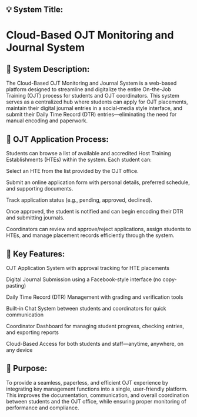 ## 💡 System Title:
# Cloud-Based OJT Monitoring and Journal System

## 📘 System Description:
The Cloud-Based OJT Monitoring and Journal System is a web-based platform designed to streamline and digitalize the entire On-the-Job Training (OJT) process for students and OJT coordinators. This system serves as a centralized hub where students can apply for OJT placements, maintain their digital journal entries in a social-media style interface, and submit their Daily Time Record (DTR) entries—eliminating the need for manual encoding and paperwork.

## 🏢 OJT Application Process:
Students can browse a list of available and accredited Host Training Establishments (HTEs) within the system. Each student can:

Select an HTE from the list provided by the OJT office.

Submit an online application form with personal details, preferred schedule, and supporting documents.

Track application status (e.g., pending, approved, declined).

Once approved, the student is notified and can begin encoding their DTR and submitting journals.

Coordinators can review and approve/reject applications, assign students to HTEs, and manage placement records efficiently through the system.

## 🧩 Key Features:
OJT Application System with approval tracking for HTE placements

Digital Journal Submission using a Facebook-style interface (no copy-pasting)

Daily Time Record (DTR) Management with grading and verification tools

Built-in Chat System between students and coordinators for quick communication

Coordinator Dashboard for managing student progress, checking entries, and exporting reports

Cloud-Based Access for both students and staff—anytime, anywhere, on any device

## 🎯 Purpose:
To provide a seamless, paperless, and efficient OJT experience by integrating key management functions into a single, user-friendly platform. This improves the documentation, communication, and overall coordination between students and the OJT office, while ensuring proper monitoring of performance and compliance.
